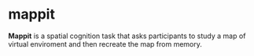# mappit

**Mappit** is a spatial cognition task that asks participants to study a map of virtual enviroment and then recreate the map from memory.

